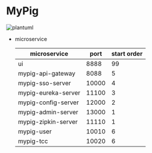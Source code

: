 # MyPig



![plantuml](http://www.plantuml.com/plantuml/png/xPdnIzj05CT_zwzuaD_wTdHjvq0emUYAR7HCc-s7GH7Eowb7ksHSqWxn-R-lwL63PmE9QJmBVl7m7KdAX--tUOyqnsd6THQfZFC3vbnu0Cv5RvE1O2NSZSkD60Z2lrh5Do3cYmZ4oVWNl42qzpvW-mYLixXAaWo2w8-AGPnDHb13NezWxtt0zW4gP76QnDVg1aAfbrBN3w9FljVRVn-mVO0AMOmMMixuYxBm1daG7xp-lljWRk_Lwc_ALUKDm5RvaReCQC0jXakpJ6d-R1L76ZFGVV90fLaWe5KLo5ZDV2nFhF01d_b0mVdNpPR2y0V0a16ZSS8ZM8bOBfyMgig499Znwna7yNiqBc8y_4YF31t6aB4E33Tqwqy_uvdyn-yCWxat2EY4ptaifDvSBIQZBm3UqH4rz0605gdKrhrPREbP1LGh2uA9Z5Hg-z2ZWg7Ba4tjB1uR0fdQPh3Lq0S2iohu888WgCz0epbFCoL2oRMuDNQiVEXJmT01ixOm31aZHepvLXOuPFukVIXK-_lGNEyCksOmOyCjWvaPJXcwBDUqRGOpBme6nWhvfirIMmpUuOR1-rJgWnaRv7k3PWoLPdSPGuxucLxdkHktCqpNmxRRJXRL7wWlN__t1mHBr093NIsTCBJV7sh9N85k6KoFSk-3UuRxzC4jG_CUvLnb37QFshx7ftjyUYusP23uheHEKgcNIiWK27vg7gTSP2g9Km22R-T1VjRT5SzKcbSNG71wCGdpVrpSIg3zyi6vw4sylpYMSRH-c_8V)


* microservice

    microservice             | port  | start order |
    ------------------------ | ----- | ----------- |
    ui                       | 8888  | 99          |
    mypig-api-gateway        | 8088  | 5           |
    mypig-sso-server         | 10000 | 4           |
    mypig-eureka-server      | 11100 | 3           |
    mypig-config-server      | 12000 | 2           |
    mypig-admin-server       | 13000 | 1           |
    mypig-zipkin-server      | 11110 | 1           |
    mypig-user               | 10010 | 6           |
    mypig-tcc                | 10020 | 6           |
